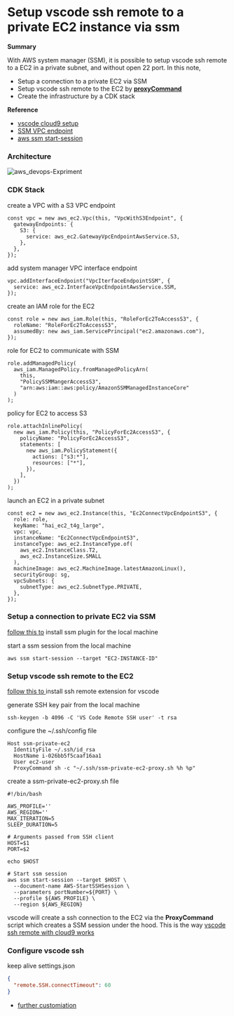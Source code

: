 # Setup vscode ssh remote to a private EC2 instance via ssm

**Summary**

With AWS system manager (SSM), it is possible to setup vscode ssh remote to a EC2 in a private subnet, and without open 22 port. In this note,

- Setup a connection to a private EC2 via SSM
- Setup vscode ssh remote to the EC2 by [**proxyCommand**](https://github.com/aws-samples/cloud9-to-power-vscode-blog/blob/main/scripts/ssm-proxy.sh)
- Create the infrastructure by a CDK stack

**Reference**

- [vscode cloud9 setup](https://aws.amazon.com/blogs/architecture/field-notes-use-aws-cloud9-to-power-your-visual-studio-code-ide/)
- [SSM VPC endpoint](https://docs.aws.amazon.com/systems-manager/latest/userguide/setup-create-vpc.html)
- [aws ssm start-session](https://docs.aws.amazon.com/cli/latest/reference/ssm/start-session.html)

### Architecture

![aws_devops-Expriment](https://user-images.githubusercontent.com/20411077/165264406-14a840a7-af5b-47e1-a5fe-7b32018ae996.jpg)

### CDK Stack

create a VPC with a S3 VPC endpoint

```tsx
const vpc = new aws_ec2.Vpc(this, "VpcWithS3Endpoint", {
  gatewayEndpoints: {
    S3: {
      service: aws_ec2.GatewayVpcEndpointAwsService.S3,
    },
  },
});
```

add system manager VPC interface endpoint

```tsx
vpc.addInterfaceEndpoint("VpcIterfaceEndpointSSM", {
  service: aws_ec2.InterfaceVpcEndpointAwsService.SSM,
});
```

create an IAM role for the EC2

```tsx
const role = new aws_iam.Role(this, "RoleForEc2ToAccessS3", {
  roleName: "RoleForEc2ToAccessS3",
  assumedBy: new aws_iam.ServicePrincipal("ec2.amazonaws.com"),
});
```

role for EC2 to communicate with SSM

```tsx
role.addManagedPolicy(
  aws_iam.ManagedPolicy.fromManagedPolicyArn(
    this,
    "PolicySSMMangerAccessS3",
    "arn:aws:iam::aws:policy/AmazonSSMManagedInstanceCore"
  )
);
```

policy for EC2 to access S3

```tsx
role.attachInlinePolicy(
  new aws_iam.Policy(this, "PolicyForEc2AccessS3", {
    policyName: "PolicyForEc2AccessS3",
    statements: [
      new aws_iam.PolicyStatement({
        actions: ["s3:*"],
        resources: ["*"],
      }),
    ],
  })
);
```

launch an EC2 in a private subnet

```tsx
const ec2 = new aws_ec2.Instance(this, "Ec2ConnectVpcEndpointS3", {
  role: role,
  keyName: "hai_ec2_t4g_large",
  vpc: vpc,
  instanceName: "Ec2ConnectVpcEndpointS3",
  instanceType: aws_ec2.InstanceType.of(
    aws_ec2.InstanceClass.T2,
    aws_ec2.InstanceSize.SMALL
  ),
  machineImage: aws_ec2.MachineImage.latestAmazonLinux(),
  securityGroup: sg,
  vpcSubnets: {
    subnetType: aws_ec2.SubnetType.PRIVATE,
  },
});
```

### Setup a connection to private EC2 via SSM

[follow this to](https://docs.aws.amazon.com/systems-manager/latest/userguide/session-manager-working-with-install-plugin.html) install ssm plugin for the local machine

start a ssm session from the local machine

```console
aws ssm start-session --target "EC2-INSTANCE-ID"
```

### Setup vscode ssh remote to the EC2

[follow this to ](https://marketplace.visualstudio.com/items?itemName=ms-vscode-remote.remote-ssh) install ssh remote extension for vscode

generate SSH key pair from the local machine

```console
ssh-keygen -b 4096 -C 'VS Code Remote SSH user' -t rsa
```

configure the ~/.ssh/config file

```tsx
Host ssm-private-ec2
  IdentityFile ~/.ssh/id_rsa
  HostName i-026bb5f5caaf16aa1
  User ec2-user
  ProxyCommand sh -c "~/.ssh/ssm-private-ec2-proxy.sh %h %p"
```

create a ssm-private-ec2-proxy.sh file

```shell
#!/bin/bash

AWS_PROFILE=''
AWS_REGION=''
MAX_ITERATION=5
SLEEP_DURATION=5

# Arguments passed from SSH client
HOST=$1
PORT=$2

echo $HOST

# Start ssm session
aws ssm start-session --target $HOST \
  --document-name AWS-StartSSHSession \
  --parameters portNumber=${PORT} \
  --profile ${AWS_PROFILE} \
  --region ${AWS_REGION}
```

vscode will create a ssh connection to the EC2 via the **ProxyCommand** script which creates a SSM session under the hood. This is the way [vscode ssh remote with cloud9 works](https://aws.amazon.com/blogs/architecture/field-notes-use-aws-cloud9-to-power-your-visual-studio-code-ide/)

### Configure vscode ssh

keep alive settings.json

```json
{
  "remote.SSH.connectTimeout": 60
}
```

- [further customiation](https://code.visualstudio.com/blogs/2019/10/03/remote-ssh-tips-and-tricks)
